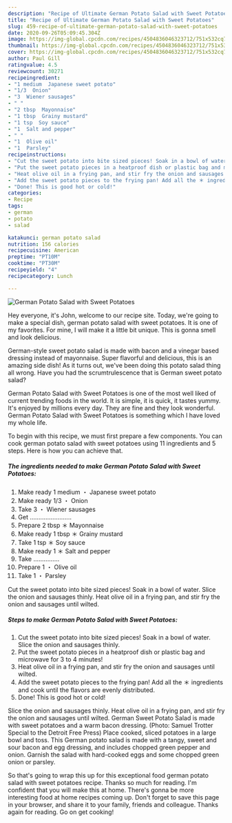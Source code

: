 ```yaml
---
description: "Recipe of Ultimate German Potato Salad with Sweet Potatoes"
title: "Recipe of Ultimate German Potato Salad with Sweet Potatoes"
slug: 459-recipe-of-ultimate-german-potato-salad-with-sweet-potatoes
date: 2020-09-26T05:09:45.304Z
image: https://img-global.cpcdn.com/recipes/4504836046323712/751x532cq70/german-potato-salad-with-sweet-potatoes-recipe-main-photo.jpg
thumbnail: https://img-global.cpcdn.com/recipes/4504836046323712/751x532cq70/german-potato-salad-with-sweet-potatoes-recipe-main-photo.jpg
cover: https://img-global.cpcdn.com/recipes/4504836046323712/751x532cq70/german-potato-salad-with-sweet-potatoes-recipe-main-photo.jpg
author: Paul Gill
ratingvalue: 4.5
reviewcount: 30271
recipeingredient:
- "1 medium  Japanese sweet potato"
- "1/3  Onion"
- "3  Wiener sausages"
- " "
- "2 tbsp  Mayonnaise"
- "1 tbsp  Grainy mustard"
- "1 tsp  Soy sauce"
- "1  Salt and pepper"
- " "
- "1  Olive oil"
- "1  Parsley"
recipeinstructions:
- "Cut the sweet potato into bite sized pieces! Soak in a bowl of water.  Slice the onion and sausages thinly."
- "Put the sweet potato pieces in a heatproof dish or plastic bag and microwave for 3 to 4 minutes!"
- "Heat olive oil in a frying pan, and stir fry the onion and sausages until wilted."
- "Add the sweet potato pieces to the frying pan! Add all the ＊ ingredients and cook until the flavors are evenly distributed."
- "Done! This is good hot or cold!"
categories:
- Recipe
tags:
- german
- potato
- salad

katakunci: german potato salad 
nutrition: 156 calories
recipecuisine: American
preptime: "PT10M"
cooktime: "PT30M"
recipeyield: "4"
recipecategory: Lunch

---
```



![German Potato Salad with Sweet Potatoes](https://img-global.cpcdn.com/recipes/4504836046323712/751x532cq70/german-potato-salad-with-sweet-potatoes-recipe-main-photo.jpg)

Hey everyone, it's John, welcome to our recipe site. Today, we're going to make a special dish, german potato salad with sweet potatoes. It is one of my favorites. For mine, I will make it a little bit unique. This is gonna smell and look delicious.

German-style sweet potato salad is made with bacon and a vinegar based dressing instead of mayonnaise. Super flavorful and delicious, this is an amazing side dish! As it turns out, we&#39;ve been doing this potato salad thing all wrong. Have you had the scrumtrulescence that is German sweet potato salad?

German Potato Salad with Sweet Potatoes is one of the most well liked of current trending foods in the world. It is simple, it is quick, it tastes yummy. It's enjoyed by millions every day. They are fine and they look wonderful. German Potato Salad with Sweet Potatoes is something which I have loved my whole life.


To begin with this recipe, we must first prepare a few components. You can cook german potato salad with sweet potatoes using 11 ingredients and 5 steps. Here is how you can achieve that.

<!--inarticleads1-->

##### The ingredients needed to make German Potato Salad with Sweet Potatoes:

1. Make ready 1 medium ・ Japanese sweet potato
1. Make ready 1/3 ・ Onion
1. Take 3 ・ Wiener sausages
1. Get  ........................
1. Prepare 2 tbsp ＊ Mayonnaise
1. Make ready 1 tbsp ＊ Grainy mustard
1. Take 1 tsp ＊ Soy sauce
1. Make ready 1 ＊ Salt and pepper
1. Take  ...............
1. Prepare 1 ・ Olive oil
1. Take 1 ・ Parsley


Cut the sweet potato into bite sized pieces! Soak in a bowl of water. Slice the onion and sausages thinly. Heat olive oil in a frying pan, and stir fry the onion and sausages until wilted. 

<!--inarticleads2-->

##### Steps to make German Potato Salad with Sweet Potatoes:

1. Cut the sweet potato into bite sized pieces! Soak in a bowl of water.  Slice the onion and sausages thinly.
1. Put the sweet potato pieces in a heatproof dish or plastic bag and microwave for 3 to 4 minutes!
1. Heat olive oil in a frying pan, and stir fry the onion and sausages until wilted.
1. Add the sweet potato pieces to the frying pan! Add all the ＊ ingredients and cook until the flavors are evenly distributed.
1. Done! This is good hot or cold!


Slice the onion and sausages thinly. Heat olive oil in a frying pan, and stir fry the onion and sausages until wilted. German Sweet Potato Salad is made with sweet potatoes and a warm bacon dressing. (Photo: Samuel Trotter Special to the Detroit Free Press) Place cooked, sliced potatoes in a large bowl and toss. This German potato salad is made with a tangy, sweet and sour bacon and egg dressing, and includes chopped green pepper and onion. Garnish the salad with hard-cooked eggs and some chopped green onion or parsley. 

So that's going to wrap this up for this exceptional food german potato salad with sweet potatoes recipe. Thanks so much for reading. I'm confident that you will make this at home. There's gonna be more interesting food at home recipes coming up. Don't forget to save this page in your browser, and share it to your family, friends and colleague. Thanks again for reading. Go on get cooking!
